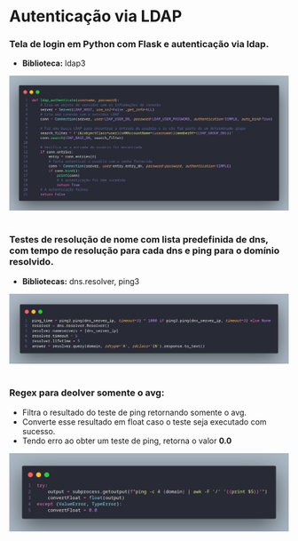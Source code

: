 
# Autenticação via LDAP
### Tela de login em Python com Flask e autenticação via ldap.
- **Biblioteca:** ldap3

![Autenticação via LDAP](https://github.com/devleonardo/images/blob/9d2b9d795e91c8ae2489e4de1627debc2d15b268/imgs/code333.png)
#
### Testes de resolução de nome com lista predefinida de dns, com tempo de resolução para cada dns e ping para o domínio resolvido.
- **Bibliotecas:** dns.resolver, ping3

![Resolução de DNS e Ping](https://github.com/devleonardo/images/blob/4dedfd73daddb081ae57012c7573a87b4066f467/imgs/code.png)

#
### Regex para deolver somente o avg:
 - Filtra o resultado do teste de ping retornando somente o avg.
 - Converte esse resultado em float caso o teste seja executado com sucesso.
 - Tendo erro ao obter um teste de ping, retorna o valor **0.0**

![Failtragem de ping](https://github.com/devleonardo/images/blob/4dedfd73daddb081ae57012c7573a87b4066f467/imgs/code222.png)
